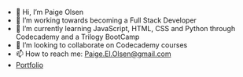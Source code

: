 - 👋 Hi, I’m Paige Olsen
- 👀 I’m working towards becoming a Full Stack Developer  
- 🌱 I’m currently learning JavaScript, HTML, CSS and Python through Codecademy and a Trilogy BootCamp
- 💞️ I’m looking to collaborate on Codecademy courses
- 📫 How to reach me: Paige.El.Olsen@gmail.com
- [Portfolio](https://polsen-92.github.io/portfolio2/)
<!---
FemBot9000/FemBot9000 is a ✨ special ✨ repository because its `README.md` (this file) appears on your GitHub profile.
You can click the Preview link to take a look at your changes.
--->
